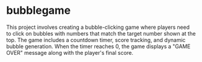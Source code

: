 # bubblegame
This project involves creating a bubble-clicking game where players need to click on bubbles with numbers that match the target number shown at the top. The game includes a countdown timer, score tracking, and dynamic bubble generation. When the timer reaches 0, the game displays a "GAME OVER" message along with the player's final score.
